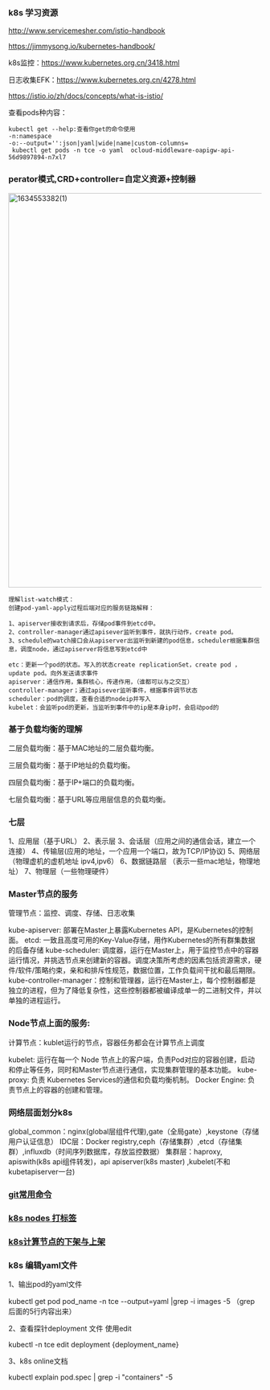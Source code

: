 
### k8s 学习资源
http://www.servicemesher.com/istio-handbook

https://jimmysong.io/kubernetes-handbook/

k8s监控：https://www.kubernetes.org.cn/3418.html

日志收集EFK：https://www.kubernetes.org.cn/4278.html

https://istio.io/zh/docs/concepts/what-is-istio/

查看pods种内容：
```
kubectl get --help:查看你get的命令使用
-n:namespace
-o:--output='':json|yaml|wide|name|custom-columns=
 kubectl get pods -n tce -o yaml  ocloud-middleware-oapigw-api-56d9897894-n7xl7 
 ```
### perator模式,CRD+controller=自定义资源+控制器

<img width="785" alt="1634553382(1)" src="https://user-images.githubusercontent.com/43400129/137715469-13dc02fd-8dae-4a2e-91aa-f7612fe468b8.png">

```
理解list-watch模式：
创建pod-yaml-apply过程后端对应的服务链路解释：

1、apiserver接收到请求后，存储pod事件到etcd中。
2、controller-manager通过apisever监听到事件，就执行动作，create pod。
3、schedule的watch接口会从apiserver出监听到新建的pod信息，scheduler根据集群信息，调度node，通过apiserver将信息写到etcd中
 
etc：更新一个pod的状态。写入的状态create replicationSet，create pod ，update pod。向外发送请求事件
apiserver：通信作用，集群核心，传递作用，（谁都可以与之交互）
controller-manager；通过apisever监听事件，根据事件调节状态
scheduler：pod的调度，查看合适的nodeip并写入
kubelet：会监听pod的更新，当监听到事件中的ip是本身ip时，会启动pod的

```

### 基于负载均衡的理解

二层负载均衡：基于MAC地址的二层负载均衡。

三层负载均衡：基于IP地址的负载均衡。

四层负载均衡：基于IP+端口的负载均衡。

七层负载均衡：基于URL等应用层信息的负载均衡。

### 七层

1、应用层（基于URL）
2、表示层
3、会话层（应用之间的通信会话，建立一个连接）
4、传输层(应用的地址，一个应用一个端口，故为TCP/IP协议)
5、网络层（物理虚机的虚机地址 ipv4,ipv6）
6、数据链路层 （表示一些mac地址，物理地址）
7、物理层（一些物理硬件）

### Master节点的服务

管理节点：监控、调度、存储、日志收集

kube-apiserver: 部署在Master上暴露Kubernetes API，是Kubernetes的控制面。
etcd: 一致且高度可用的Key-Value存储，用作Kubernetes的所有群集数据的后备存储
kube-scheduler: 调度器，运行在Master上，用于监控节点中的容器运行情况，并挑选节点来创建新的容器。调度决策所考虑的因素包括资源需求，硬件/软件/策略约束，亲和和排斥性规范，数据位置，工作负载间干扰和最后期限。
kube-controller-manager：控制和管理器，运行在Master上，每个控制器都是独立的进程，但为了降低复杂性，这些控制器都被编译成单一的二进制文件，并以单独的进程运行。
### Node节点上面的服务:
计算节点：kublet运行的节点，容器任务都会在计算节点上调度

kubelet: 运行在每一个 Node 节点上的客户端，负责Pod对应的容器创建，启动和停止等任务，同时和Master节点进行通信，实现集群管理的基本功能。
kube-proxy: 负责 Kubernetes Services的通信和负载均衡机制。
Docker Engine: 负责节点上的容器的创建和管理。

### 网络层面划分k8s

global_common：nginx(global层组件代理),gate（全局gate）,keystone（存储用户认证信息）
IDC层：Docker registry,ceph（存储集群）,etcd（存储集群）,influxdb（时间序列数据库，存放监控数据）
集群层：haproxy, apiswith(k8s api组件转发)，api apiserver(k8s master) ,kubelet(不和kubetapiserver一台)



### [git常用命令](https://github.com/nicoleShuaihui/k8s/issues/3#issue-599400505)
### [k8s nodes 打标签](https://github.com/nicoleShuaihui/k8s/issues/4#issue-613039082)
### [k8s计算节点的下架与上架](https://github.com/nicoleShuaihui/k8s/issues/5#issue-613100341)
### k8s 编辑yaml文件
1、输出pod的yaml文件

kubectl get pod pod_name -n tce --output=yaml |grep -i images -5 （grep 后面的5行内容出来）

2、查看探针deployment 文件 使用edit


kubectl -n tce edit deployment {deployment_name}

3、k8s online文档


kubectl explain pod.spec | grep -i "containers" -5
